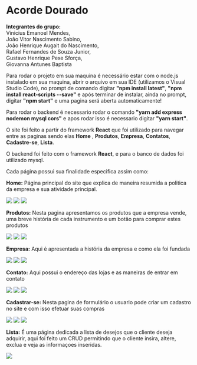 <h1>Acorde Dourado</h1>
<p><strong>Integrantes do grupo:</strong>
<br/>
Vinicius Emanoel Mendes,
<br/>
João Vitor Nascimento Sabino,
<br/>
João Henrique Augait do Nascimento,
<br/>
Rafael Fernandes de Souza Junior,
<br/>
Gustavo Henrique Pexe Sforça,
<br/>
Giovanna Antunes Baptista</p>

<p>Para rodar o projeto em sua maquina é necessário estar com o node.js instalado em sua maquina, abrir o arquivo em sua IDE (utilizamos o Visual Studio Code), no prompt de comando digitar <strong>"npm install latest"</strong>, <strong>"npm install react-scripts --save"</strong> e após terminar de instalar, ainda no prompt, digitar <strong>"npm start"</strong> e uma pagina será aberta automaticamente!</p>

<p>Para rodar o backend é necessario rodar o comando <strong>"yarn add express nodemon mysql cors"</strong> e apos rodar isso é necessario digitar <strong>"yarn start"</strong>.</p>

<p>O site foi feito a partir do framework <strong>React</strong> que foi utilizado para navegar entre as paginas sendo elas <strong>Home</strong> , <strong>Produtos</strong>, <strong>Empresa</strong>, <strong>Contatos</strong>,  <strong>Cadastre-se</strong>, <strong>Lista</strong>.</p>

<p>O backend foi feito com o framework <strong>React</strong>, e para o banco de dados foi utilizado mysql.</p>

<p>Cada página possui sua finalidade especifica assim como:</p>

<p><strong>Home:</strong> Página principal do site que explica de maneira resumida a politica da empresa e sua atividade principal.</p>
<img src="https://user-images.githubusercontent.com/96800895/198886556-2c80b6c1-faca-4945-ade1-f66151bc2279.png"/>
<img src="https://user-images.githubusercontent.com/96800895/198886563-00cd7ab7-0b5f-4bfe-b14f-3010aee99d5a.png"/>
<img src="https://user-images.githubusercontent.com/96800895/198886567-90744554-d81e-47c2-a1de-18c2a7209113.png"/>

<p><strong>Produtos:</strong> Nesta pagina apresentamos os produtos que a empresa vende, uma breve história de cada instrumento e um botão para comprar estes produtos</p>
<img src="https://user-images.githubusercontent.com/96800895/198886556-2c80b6c1-faca-4945-ade1-f66151bc2279.png"/>
<img src="https://user-images.githubusercontent.com/96800895/198886564-ff311e51-dc98-4375-9c1e-e4d7495b0517.png"/>
<img src="https://user-images.githubusercontent.com/96800895/198886567-90744554-d81e-47c2-a1de-18c2a7209113.png"/>

<p><strong>Empresa:</strong> Aqui é apresentada a história da empresa e como ela foi fundada</p>
<img src="https://user-images.githubusercontent.com/96800895/198886556-2c80b6c1-faca-4945-ade1-f66151bc2279.png"/>
<img src="https://user-images.githubusercontent.com/96800895/198886560-ca83e623-3638-4bdc-91c9-f184a3377353.png"/>
<img src="https://user-images.githubusercontent.com/96800895/198886567-90744554-d81e-47c2-a1de-18c2a7209113.png"/>

<p><strong>Contato:</strong> Aqui possui o endereço das lojas e as maneiras de entrar em contato</p>
<img src="https://user-images.githubusercontent.com/96800895/198886556-2c80b6c1-faca-4945-ade1-f66151bc2279.png"/>
<img src="https://user-images.githubusercontent.com/96800895/198886559-9dd3d1c9-9fc2-473f-978e-f275b8bebb14.png"/>
<img src="https://user-images.githubusercontent.com/96800895/198886567-90744554-d81e-47c2-a1de-18c2a7209113.png"/>

<p><strong>Cadastrar-se:</strong> Nesta pagina de formulário o usuario pode criar um cadastro no site e com isso efetuar suas compras</p>
<img src="https://user-images.githubusercontent.com/96800895/198886556-2c80b6c1-faca-4945-ade1-f66151bc2279.png"/>
<img src="https://user-images.githubusercontent.com/96800895/198886558-a5d5cefa-12b4-4bc7-b629-1601ebf1bdbf.png"/>
<img src="https://user-images.githubusercontent.com/96800895/198886567-90744554-d81e-47c2-a1de-18c2a7209113.png"/>

<p><strong>Lista:</strong> É uma página dedicada a lista de desejos que o cliente deseja adquirir, aqui foi feito um CRUD permitindo que o cliente insira, altere, exclua e veja as informaçoes inseridas.</p>
<img src="https://user-images.githubusercontent.com/96800895/204070310-11121ae1-58e2-4b0b-917e-0869485cadd8.png">
